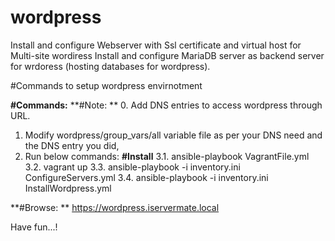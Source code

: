 # wordpress
Install and configure Webserver with Ssl certificate and virtual host for Multi-site wordiress
Install and configure MariaDB server as backend server for wrdoress (hosting databases for wordpress).

#Commands to setup wordpress envirnotment

**#Commands:**
**#Note: **
  0. Add DNS entries to access wordpress through URL.
  1. Modify wordpress/group_vars/all variable file as per your DNS need and the DNS entry you did, 
  3. Run below commands:
**#Install**
  3.1. ansible-playbook VagrantFile.yml
  3.2. vagrant up
  3.3. ansible-playbook -i inventory.ini ConfigureServers.yml
  3.4. ansible-playbook -i inventory.ini InstallWordpress.yml

**#Browse: **
  https://wordpress.iservermate.local

Have fun...!
